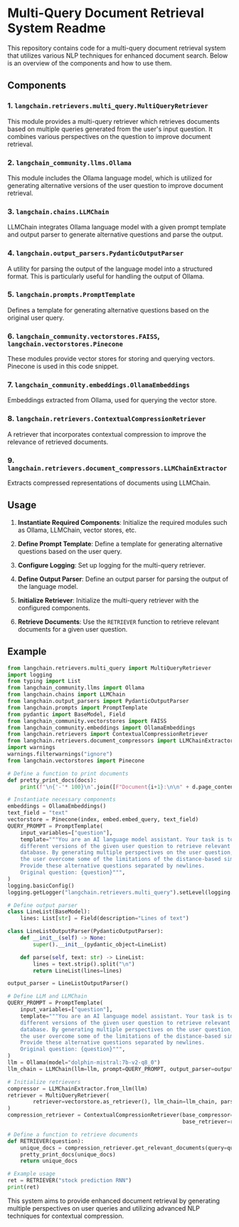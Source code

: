 # Multi-Query Document Retrieval System Readme

This repository contains code for a multi-query document retrieval system that utilizes various NLP techniques for enhanced document search. Below is an overview of the components and how to use them.

## Components

### 1. `langchain.retrievers.multi_query.MultiQueryRetriever`
This module provides a multi-query retriever which retrieves documents based on multiple queries generated from the user's input question. It combines various perspectives on the question to improve document retrieval.

### 2. `langchain_community.llms.Ollama`
This module includes the Ollama language model, which is utilized for generating alternative versions of the user question to improve document retrieval.

### 3. `langchain.chains.LLMChain`
LLMChain integrates Ollama language model with a given prompt template and output parser to generate alternative questions and parse the output.

### 4. `langchain.output_parsers.PydanticOutputParser`
A utility for parsing the output of the language model into a structured format. This is particularly useful for handling the output of Ollama.

### 5. `langchain.prompts.PromptTemplate`
Defines a template for generating alternative questions based on the original user query.

### 6. `langchain_community.vectorstores.FAISS`, `langchain.vectorstores.Pinecone`
These modules provide vector stores for storing and querying vectors. Pinecone is used in this code snippet.

### 7. `langchain_community.embeddings.OllamaEmbeddings`
Embeddings extracted from Ollama, used for querying the vector store.

### 8. `langchain.retrievers.ContextualCompressionRetriever`
A retriever that incorporates contextual compression to improve the relevance of retrieved documents.

### 9. `langchain.retrievers.document_compressors.LLMChainExtractor`
Extracts compressed representations of documents using LLMChain.

## Usage

1. **Instantiate Required Components**: Initialize the required modules such as Ollama, LLMChain, vector stores, etc.

2. **Define Prompt Template**: Define a template for generating alternative questions based on the user query.

3. **Configure Logging**: Set up logging for the multi-query retriever.

4. **Define Output Parser**: Define an output parser for parsing the output of the language model.

5. **Initialize Retriever**: Initialize the multi-query retriever with the configured components.

6. **Retrieve Documents**: Use the `RETRIEVER` function to retrieve relevant documents for a given user question.

## Example

```python
from langchain.retrievers.multi_query import MultiQueryRetriever
import logging
from typing import List
from langchain_community.llms import Ollama
from langchain.chains import LLMChain
from langchain.output_parsers import PydanticOutputParser
from langchain.prompts import PromptTemplate
from pydantic import BaseModel, Field
from langchain_community.vectorstores import FAISS
from langchain_community.embeddings import OllamaEmbeddings
from langchain.retrievers import ContextualCompressionRetriever
from langchain.retrievers.document_compressors import LLMChainExtractor
import warnings
warnings.filterwarnings("ignore")
from langchain.vectorstores import Pinecone

# Define a function to print documents
def pretty_print_docs(docs):
    print(f"\n{'-'* 100}\n".join([F"Document{i+1}:\n\n" + d.page_content for i,d in enumerate(docs)]))

# Instantiate necessary components
embeddings = OllamaEmbeddings()
text_field = "text"
vectorstore = Pinecone(index, embed.embed_query, text_field)
QUERY_PROMPT = PromptTemplate(
    input_variables=["question"],
    template="""You are an AI language model assistant. Your task is to generate five 
    different versions of the given user question to retrieve relevant documents from a vector 
    database. By generating multiple perspectives on the user question, your goal is to help
    the user overcome some of the limitations of the distance-based similarity search. 
    Provide these alternative questions separated by newlines.
    Original question: {question}""",
)
logging.basicConfig()
logging.getLogger("langchain.retrievers.multi_query").setLevel(logging.INFO)

# Define output parser
class LineList(BaseModel):
    lines: List[str] = Field(description="Lines of text")

class LineListOutputParser(PydanticOutputParser):
    def __init__(self) -> None:
        super().__init__(pydantic_object=LineList)

    def parse(self, text: str) -> LineList:
        lines = text.strip().split("\n")
        return LineList(lines=lines)

output_parser = LineListOutputParser()

# Define LLM and LLMChain
QUERY_PROMPT = PromptTemplate(
    input_variables=["question"],
    template="""You are an AI language model assistant. Your task is to generate five 
    different versions of the given user question to retrieve relevant documents from a vector 
    database. By generating multiple perspectives on the user question, your goal is to help
    the user overcome some of the limitations of the distance-based similarity search. 
    Provide these alternative questions separated by newlines.
    Original question: {question}""",
)
llm = Ollama(model="dolphin-mistral:7b-v2-q8_0")
llm_chain = LLMChain(llm=llm, prompt=QUERY_PROMPT, output_parser=output_parser)

# Initialize retrievers
compressor = LLMChainExtractor.from_llm(llm)
retriever = MultiQueryRetriever(
        retriever=vectorstore.as_retriever(), llm_chain=llm_chain, parser_key="lines"
)
compression_retriever = ContextualCompressionRetriever(base_compressor=compressor,
                                                       base_retriever=retriever)

# Define a function to retrieve documents
def RETRIEVER(question):
    unique_docs = compression_retriever.get_relevant_documents(query=question)
    pretty_print_docs(unique_docs)
    return unique_docs

# Example usage
ret = RETRIEVER("stock prediction RNN")
print(ret)
```

This system aims to provide enhanced document retrieval by generating multiple perspectives on user queries and utilizing advanced NLP techniques for contextual compression.

